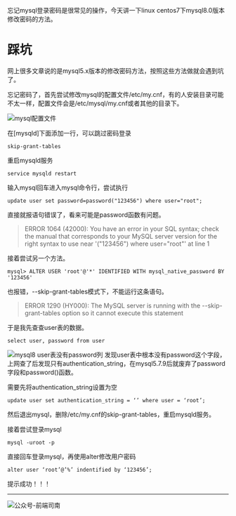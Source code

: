 忘记mysql登录密码是很常见的操作，今天讲一下linux centos7下mysql8.0版本修改密码的方法。

<!-- more -->

# 踩坑
网上很多文章说的是mysql5.x版本的修改密码方法，按照这些方法做就会遇到坑了。

忘记密码了，首先尝试修改mysql的配置文件/etc/my.cnf，有的人安装目录可能不太一样，配置文件会是/etc/mysql/my.cnf或者其他的目录下。

![mysql配置文件](http://qncdn.wbjiang.cn/mysql%E9%85%8D%E7%BD%AE%E6%96%87%E4%BB%B6.png?imageMogr2/auto-orient/blur/1x0/quality/75%7Cwatermark/2/text/d2JqaWFuZy5jbg==/font/5qW35L2T/fontsize/640/fill/IzQ5NzZEQg==/dissolve/90/gravity/SouthWest/dx/10/dy/10)

在[mysqld]下面添加一行，可以跳过密码登录

```
skip-grant-tables
```

重启mysqld服务

```
service mysqld restart
```

输入mysql回车进入mysql命令行，尝试执行

```
update user set password=password("123456") where user="root";
```

直接就报语句错误了，看来可能是password函数有问题。

> ERROR 1064 (42000): You have an error in your SQL syntax; check the manual that corresponds to your MySQL server version for the right syntax to use near '("123456") where user="root"' at line 1

接着尝试另一个方法。

```
mysql> ALTER USER 'root'@'*' IDENTIFIED WITH mysql_native_password BY '123456'
```

也报错，--skip-grant-tables模式下，不能运行这条语句。

> ERROR 1290 (HY000): The MySQL server is running with the --skip-grant-tables option so it cannot execute this statement

于是我先查查user表的数据。

```
select user, password from user
```
![mysql8 user表没有password列](http://qncdn.wbjiang.cn/mysql8user%E8%A1%A8%E6%B2%A1%E6%9C%89password.png?imageMogr2/auto-orient/blur/1x0/quality/75%7Cwatermark/2/text/d2JqaWFuZy5jbg==/font/5qW35L2T/fontsize/640/fill/IzQ5NzZEQg==/dissolve/90/gravity/SouthWest/dx/10/dy/10)
发现user表中根本没有password这个字段，上网查了后发现只有authentication_string，在mysql5.7.9后就废弃了password字段和password()函数。

需要先将authentication_string设置为空

```
update user set authentication_string = ‘’ where user = ‘root’;
```

然后退出mysql，删除/etc/my.cnf的skip-grant-tables，重启mysqld服务。

接着尝试登录mysql

```
mysql -uroot -p
```

直接回车登录mysql，再使用alter修改用户密码

```
alter user ‘root’@’%’ indentified by ‘123456’;
```

提示成功！！！

------

![公众号-前端司南](http://qncdn.wbjiang.cn/%E5%89%8D%E7%AB%AF%E5%8F%B8%E5%8D%97%E5%90%8D%E7%89%87%E5%B8%A6%E5%BE%AE%E4%BF%A1.png)